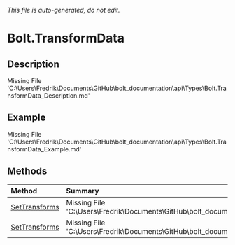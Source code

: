 *This file is auto-generated, do not edit.*

# Bolt.TransformData
## Description
Missing File 'C:\Users\Fredrik\Documents\GitHub\bolt_documentation\api\Types\Bolt.TransformData_Description.md'
## Example
Missing File 'C:\Users\Fredrik\Documents\GitHub\bolt_documentation\api\Types\Bolt.TransformData_Example.md'
## Methods
| Method | Summary |
|:-----|:--------|
|[SetTransforms](Bolt.TransformData/M/SetTransforms.md)|Missing File 'C:\Users\Fredrik\Documents\GitHub\bolt_documentation\api\Types\Bolt.TransformData\M\SetTransforms_Summary.md'|
|[SetTransforms](Bolt.TransformData/M/SetTransforms.md)|Missing File 'C:\Users\Fredrik\Documents\GitHub\bolt_documentation\api\Types\Bolt.TransformData\M\SetTransforms_Summary.md'|
